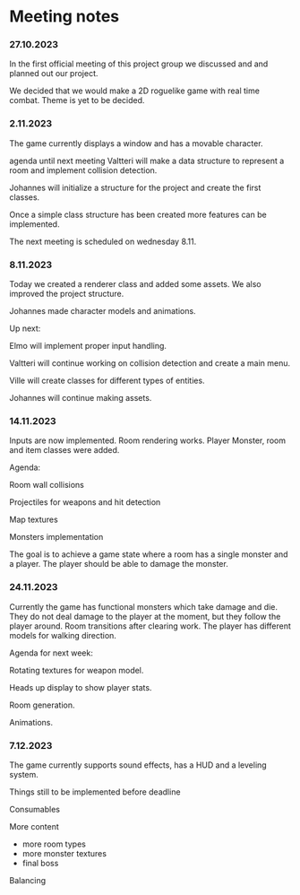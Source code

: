 # Meeting notes

### 27.10.2023

In the first official meeting of this project group
we discussed and and planned out our project.

We decided that we would make a 2D roguelike game with real
time combat. Theme is yet to be decided.



### 2.11.2023

The game currently displays a window and has a movable character.

agenda until next meeting
Valtteri will make a data structure to represent a room and
implement collision detection.

Johannes will initialize a structure for the project 
and create the first classes.

Once a simple class structure has been created
more features can be implemented.

The next meeting is scheduled on wednesday 8.11.


### 8.11.2023

Today we created a renderer class and added some assets.
We also improved the project structure.

Johannes made character models and animations.

Up next:

Elmo will implement proper input handling.

Valtteri will continue working on collision detection
and create a main menu.

Ville will create classes for different types of entities.

Johannes will continue making assets.

### 14.11.2023

Inputs are now implemented. Room rendering
works. Player Monster, room and item classes were added.

Agenda:

Room wall collisions

Projectiles for weapons and hit detection

Map textures

Monsters implementation

The goal is to achieve a game state where a room has a single
monster and a player. The player should be able to damage the monster.

### 24.11.2023

Currently the game has functional monsters which take damage
and die. They do not deal damage to the player at the moment, but
they follow the player around. Room transitions after clearing work.
The player has different models for walking direction.

Agenda for next week:

Rotating textures for weapon model.

Heads up display to show player stats.

Room generation.

Animations.

### 7.12.2023

The game currently supports sound effects, has a HUD
and a leveling system.

Things still to be implemented before deadline

Consumables

More content
 - more room types
 - more monster textures
 - final boss

Balancing
